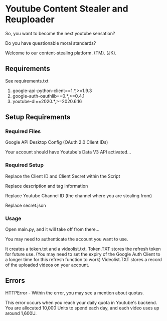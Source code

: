 # Youtube Content Stealer and Reuploader
So, you want to become the next youtube sensation?

Do you have questionable moral standards?

Welcome to our content-stealing platform. (TM). (JK).

## Requirements
See requirements.txt
1. google-api-python-client==1.*,>=1.9.3
2. google-auth-oauthlib==0.*,>=0.4.1
3. youtube-dl==2020.*,>=2020.6.16

## Setup Requirements
### Required Files
Google API Desktop Config (OAuth 2.0 Client IDs)

Your account should have Youtube's Data V3 API activated...

### Required Setup
Replace the Client ID and Client Secret within the Script

Replace description and tag information

Replace Youtube Channel ID (the channel where you are stealing from)

Replace secret.json

### Usage
Open main.py, and it will take off from there...

You may need to authenticate the account you want to use.

It creates a token.txt and a videolist.txt.
Token.TXT stores the refresh token for future use. (You may need to set the expiry of the Google Auth Client to a longer time for this refresh function to work)
Videolist.TXT stores a record of the uploaded videos on your account.

## Errors
HTTPError - Within the error, you may see a mention about quotas. 

This error occurs when you reach your daily quota in Youtube's backend. You are allocated 10,000 Units to spend each day, and each video uses up around 1,600U.
